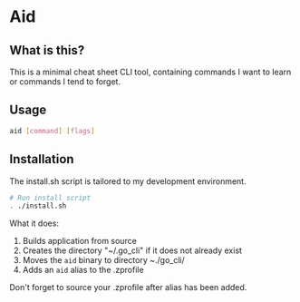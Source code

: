 # Aid

## What is this?
This is a minimal cheat sheet CLI tool, containing commands I want to learn or commands I tend to forget.

## Usage
```sh
aid [command] [flags]
```

## Installation
The install.sh script is tailored to my development environment.

```sh
# Run install script
. ./install.sh
```

What it does:
1. Builds application from source
2. Creates the directory "~/.go_cli" if it does not already exist
3. Moves the `aid` binary to directory ~./go_cli/
4. Adds an `aid` alias to the .zprofile

Don't forget to source your .zprofile after alias has been added.
